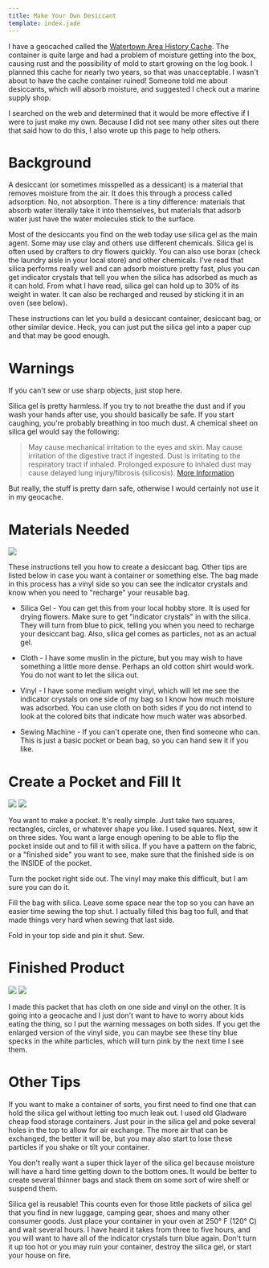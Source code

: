 ```yaml
---
title: Make Your Own Desiccant
template: index.jade
---
```


I have a geocached called the [Watertown Area History Cache](http://www.geocaching.com/seek/cache_details.aspx?wp=GC128DJ).  The container is quite large and had a problem of moisture getting into the box, causing rust and the possibility of mold to start growing on the log book.  I planned this cache for nearly two years, so that was unacceptable.  I wasn't about to have the cache container ruined!  Someone told me about desiccants, which will absorb moisture, and suggested I check out a marine supply shop.

I searched on the web and determined that it would be more effective if I were to just make my own.  Because I did not see many other sites out there that said how to do this, I also wrote up this page to help others.

Background
==========

A desiccant (or sometimes misspelled as a dessicant) is a material that removes moisture from the air.  It does this through a process called adsorption.  No, not absorption.  There is a tiny difference:  materials that absorb water literally take it into themselves, but materials that adsorb water just have the water molecules stick to the surface.

Most of the desiccants you find on the web today use silica gel as the main agent.  Some may use clay and others use different chemicals.  Silica gel is often used by crafters to dry flowers quickly.  You can also use borax (check the laundry aisle in your local store) and other chemicals.  I've read that silica performs really well and can adsorb moisture pretty fast, plus you can get indicator crystals that tell you when the silica has adsorbed as much as it can hold.  From what I have read, silica gel can hold up to 30% of its weight in water.  It can also be recharged and reused by sticking it in an oven (see below).

These instructions can let you build a desiccant container, desiccant bag, or other similar device.  Heck, you can just put the silica gel into a paper cup and that may be good enough.

Warnings
========

If you can't sew or use sharp objects, just stop here.

Silica gel is pretty harmless.  If you try to not breathe the dust and if you wash your hands after use, you should basically be safe.  If you start caughing, you're probably breathing in too much dust.  A chemical sheet on silica gel would say the following:

> May cause mechanical irritation to the eyes and skin.
> May cause irritation of the digestive tract if ingested.
> Dust is irritating to the respiratory tract if inhaled.
> Prolonged exposure to inhaled dust may cause delayed lung injury/fibrosis (silicosis).
> [More Information](http://www.atmos.umd.edu/~russ/MSDS/silicagel28200.html)

But really, the stuff is pretty darn safe, otherwise I would certainly not use it in my geocache.

Materials Needed
================

[![](pict1294b-thumb.jpg)](pict1294b.jpg)

These instructions tell you how to create a desiccant bag.  Other tips are listed below in case you want a container or something else.  The bag made in this process has a vinyl side so you can see the indicator crystals and know when you need to "recharge" your reusable bag.

* Silica Gel - You can get this from your local hobby store.  It is used for drying flowers.  Make sure to get "indicator crystals" in with the silica.  They will turn from blue to pick, telling you when you need to recharge your desiccant bag.  Also, silica gel comes as particles, not as an actual gel.

* Cloth - I have some muslin in the picture, but you may wish to have something a little more dense.  Perhaps an old cotton shirt would work.  You do not want to let the silica out.

* Vinyl - I have some medium weight vinyl, which will let me see the indicator crystals on one side of my bag so I know how much moisture was adsorbed.  You can use cloth on both sides if you do not intend to look at the colored bits that indicate how much water was absorbed.

* Sewing Machine - If you can't operate one, then find someone who can.  This is just a basic pocket or bean bag, so you can hand sew it if you like.

Create a Pocket and Fill It
===========================

[![](pict1295b-thumb.jpg)](pict1295b.jpg) [![](pict1296b-thumb.jpg)](pict1296b.jpg)

You want to make a pocket.  It's really simple.  Just take two squares, rectangles, circles, or whatever shape you like.  I used squares.  Next, sew it on three sides.  You want a large enough opening to be able to flip the pocket inside out and to fill it with silica.  If you have a pattern on the fabric, or a "finished side" you want to see, make sure that the finished side is on the INSIDE of the pocket.

Turn the pocket right side out.  The vinyl may make this difficult, but I am sure you can do it.

Fill the bag with silica.  Leave some space near the top so you can have an easier time sewing the top shut.  I actually filled this bag too full, and that made things very hard when sewing that last side.

Fold in your top side and pin it shut.  Sew.

Finished Product
================

[![](pict1297b-thumb.jpg)](pict1297b.jpg) [![](pict1298b-thumb.jpg)](pict1298b.jpg)

I made this packet that has cloth on one side and vinyl on the other.  It is going into a geocache and I just don't want to have to worry about kids eating the thing, so I put the warning messages on both sides.  If you get the enlarged version of the vinyl side, you can maybe see these tiny blue specks in the white particles, which will turn pink by the next time I see them.

Other Tips
==========

If you want to make a container of sorts, you first need to find one that can hold the silica gel without letting too much leak out.  I used old Gladware cheap food storage containers.  Just pour in the silica gel and poke several holes in the top to allow for air exchange.  The more air that can be exchanged, the better it will be, but you may also start to lose these particles if you shake or tilt your container.

You don't really want a super thick layer of the silica gel because moisture will have a hard time getting down to the bottom ones.  It would be better to create several thinner bags and stack them on some sort of wire shelf or suspend them.

Silica gel is reusable!  This counts even for those little packets of silica gel that you find in new luggage, camping gear, shoes and many other consumer goods.  Just place your container in your oven at 250° F (120° C) and wait several hours.  I have heard it takes from three to five hours, and you will want to have all of the indicator crystals turn blue again.  Don't turn it up too hot or you may ruin your container, destroy the silica gel, or start your house on fire.
